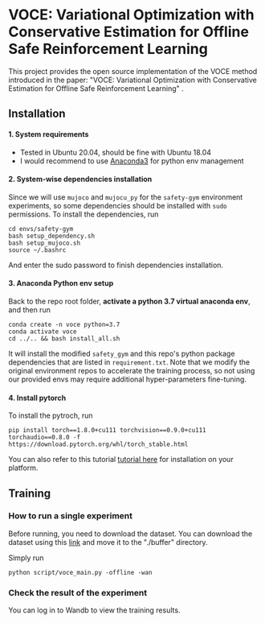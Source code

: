 VOCE: Variational Optimization with Conservative Estimation for Offline Safe Reinforcement Learning
==================================
This project provides the open source implementation of the VOCE method introduced in the paper: "VOCE: Variational Optimization with Conservative Estimation for Offline Safe Reinforcement Learning" . 

## Installation
#### 1. System requirements
- Tested in Ubuntu 20.04, should be fine with Ubuntu 18.04
- I would recommend to use [Anaconda3](https://docs.anaconda.com/anaconda/install/) for python env management

#### 2. System-wise dependencies installation
Since we will use `mujoco` and `mujocu_py` for the `safety-gym` environment experiments, so some dependencies should be installed with `sudo` permissions. To install the dependencies, run
```
cd envs/safety-gym 
bash setup_dependency.sh
bash setup_mujoco.sh
source ~/.bashrc
```
And enter the sudo password to finish dependencies installation.

#### 3. Anaconda Python env setup
Back to the repo root folder, **activate a python 3.7 virtual anaconda env**, and then run
```
conda create -n voce python=3.7
conda activate voce
cd ../.. && bash install_all.sh
```
It will install the modified `safety_gym` and this repo's python package dependencies that are listed in `requirement.txt`.  Note that we modify the original environment repos to accelerate the training process, so not using our provided envs may require additional hyper-parameters fine-tuning.

#### 4. Install pytorch
To install the pytroch, run 
```
pip install torch==1.8.0+cu111 torchvision==0.9.0+cu111 torchaudio==0.8.0 -f https://download.pytorch.org/whl/torch_stable.html
```
You can also refer to this tutorial [tutorial here](https://pytorch.org/get-started/locally/) for installation on your platform.

## Training
### How to run a single experiment
Before running, you need to download the dataset. You can download the dataset using this [link](https://drive.google.com/file/d/1Kqz6HJgafcqQ2QtcOQA9xDgYj_-ru_tQ/view?usp=sharing) and move it to the "./buffer" directory.

Simply run
```
python script/voce_main.py -offline -wan
```

### Check the result of the experiment
You can log in to Wandb to view the training results.
